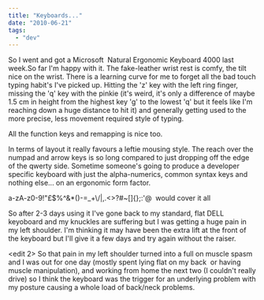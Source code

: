 ```yaml
---
title: "Keyboards..."
date: "2010-06-21"
tags: 
  - "dev"
---
```


So I went and got a Microsoft  Natural Ergonomic Keyboard 4000 last week.So far I'm happy with it. The fake-leather wrist rest is comfy, the tilt nice on the wrist. There is a learning curve for me to forget all the bad touch typing habit's I've picked up. Hitting the 'z' key with the left ring finger, missing the 'q' key with the pinkie (it's weird, it's only a difference of maybe 1.5 cm in height from the highest key 'g' to the lowest 'q' but it feels like I'm reaching down a huge distance to hit it) and generally getting used to the more precise, less movement required style of typing.

All the function keys and remapping is nice too.

In terms of layout it really favours a leftie mousing style. The reach over the numpad and arrow keys is so long compared to just dropping off the edge of the qwerty side. Sometime someone's going to produce a developer specific keyboard with just the alpha-numerics, common syntax keys and nothing else... on an ergonomic form factor.

a-zA-z0-9!"£$%^&\*()-=\_+\\/|,.<>?#~\[\]{};:'@  would cover it all

<edit> So after 2-3 days using it I've gone back to my standard, flat DELL keyoboard and my knuckles are suffering but I was getting a huge pain in my left shoulder. I'm thinking it may have been the extra lift at the front of the keyboard but I'll give it a few days and try again without the raiser.

<edit 2> So that pain in my left shoulder turned into a full on muscle spasm and I was out for one day (mostly spent lying flat on my back  or having muscle manipulation), and working from home the next two (I couldn't really drive) so I think the keyboard was the trigger for an underlying problem with my posture causing a whole load of back/neck problems.
